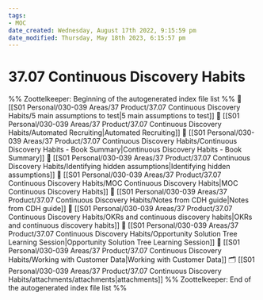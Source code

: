 ```yaml
---
tags: 
- MOC
date_created: Wednesday, August 17th 2022, 9:15:59 pm
date_modified: Thursday, May 18th 2023, 6:15:57 pm
---
```

# 37.07 Continuous Discovery Habits



%% Zoottelkeeper: Beginning of the autogenerated index file list  %%
📄 [[S01 Personal/030-039 Areas/37 Product/37.07 Continuous Discovery Habits/5 main assumptions to test|5 main assumptions to test]]
📄 [[S01 Personal/030-039 Areas/37 Product/37.07 Continuous Discovery Habits/Automated Recruiting|Automated Recruiting]]
📄 [[S01 Personal/030-039 Areas/37 Product/37.07 Continuous Discovery Habits/Continuous Discovery Habits - Book Summary|Continuous Discovery Habits - Book Summary]]
📄 [[S01 Personal/030-039 Areas/37 Product/37.07 Continuous Discovery Habits/Identifying hidden assumptions|Identifying hidden assumptions]]
📄 [[S01 Personal/030-039 Areas/37 Product/37.07 Continuous Discovery Habits/MOC Continuous Discovery Habits|MOC Continuous Discovery Habits]]
📄 [[S01 Personal/030-039 Areas/37 Product/37.07 Continuous Discovery Habits/Notes from CDH guide|Notes from CDH guide]]
📄 [[S01 Personal/030-039 Areas/37 Product/37.07 Continuous Discovery Habits/OKRs and continuous discovery habits|OKRs and continuous discovery habits]]
📄 [[S01 Personal/030-039 Areas/37 Product/37.07 Continuous Discovery Habits/Opportunity Solution Tree Learning Session|Opportunity Solution Tree Learning Session]]
📄 [[S01 Personal/030-039 Areas/37 Product/37.07 Continuous Discovery Habits/Working with Customer Data|Working with Customer Data]]
🗂️ [[S01 Personal/030-039 Areas/37 Product/37.07 Continuous Discovery Habits/attachments/attachments|attachments]]
%% Zoottelkeeper: End of the autogenerated index file list  %%

